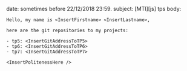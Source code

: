 date: sometimes before 22/12/2018 23:59.
subject: [MTI][js] tps <InsertLoginHere>
body:

```
Hello, my name is <InsertFirstname> <InsertLastname>,

here are the git repositories to my projects:

- tp5: <InsertGitAddressToTP5>
- tp6: <InsertGitAddressToTP6>
- tp7: <InsertGitAddressToTP7>

<InsertPolitenessHere />
```
